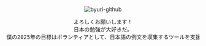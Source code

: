 <div align="center">

![byuri-github](https://github.com/user-attachments/assets/116d754b-c935-4ec5-a6df-35ecb0a71bc5)

<pre>
よろしくお願いします！
日本の勉強が大好きだ。
僕の2025年の目標はボランティアとして、日本語の例文を収集するツールを支援することです！
</pre>
</div>



<!--
**5byuri/5byuri** is a ✨ _special_ ✨ repository because its `README.md` (this file) appears on your GitHub profile.

Here are some ideas to get you started:

- 🔭 I’m currently working on ...
- 🌱 I’m currently learning ...
- 👯 I’m looking to collaborate on ...
- 🤔 I’m looking for help with ...
- 💬 Ask me about ...
- 📫 How to reach me: ...
- 😄 Pronouns: ...
- ⚡ Fun fact: ...
-->
